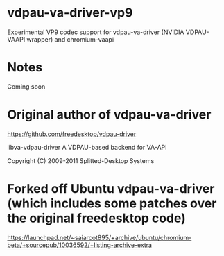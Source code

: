 # vdpau-va-driver-vp9
Experimental VP9 codec support for vdpau-va-driver (NVIDIA VDPAU-VAAPI wrapper) and chromium-vaapi

# Notes

Coming soon

# Original author of vdpau-va-driver

https://github.com/freedesktop/vdpau-driver

  libva-vdpau-driver
  A VDPAU-based backend for VA-API

  Copyright (C) 2009-2011 Splitted-Desktop Systems

# Forked off Ubuntu vdpau-va-driver (which includes some patches over the original freedesktop code)

https://launchpad.net/~saiarcot895/+archive/ubuntu/chromium-beta/+sourcepub/10036592/+listing-archive-extra
